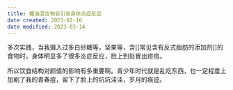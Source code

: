 ```yaml
---
title: 糖油混合物会引发身体炎症反应
date created: 2023-02-16
date modified: 2023-03-14
---
```


多次实践，当我摄入过多白砂糖等，坚果等，含[[常见含有反式脂肪的添加剂]]的食物时，身体明显多了很多炎症反应，脸上到处冒出痘痘。

所以饮食结构对颜值的影响有多重要啊。青少年时代就是乱吃东西，也一定程度上加剧了我的青春痘，留下了脸上的坑坑洼洼，岁月的痕迹。
